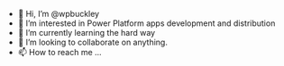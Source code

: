 - 👋 Hi, I’m @wpbuckley
- 👀 I’m interested in Power Platform apps development and distribution
- 🌱 I’m currently learning the hard way
- 💞️ I’m looking to collaborate on anything. 
- 📫 How to reach me ...


<!---
wpbuckley/wpbuckley is a ✨ special ✨ repository because its `README.md` (this file) appears on your GitHub profile.
You can click the Preview link to take a look at your changes.
--->
